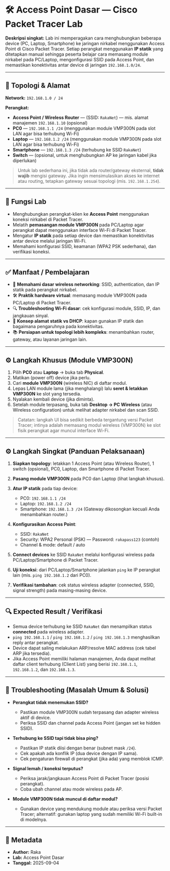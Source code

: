 # 🛠️ Access Point Dasar — Cisco Packet Tracer Lab

**Deskripsi singkat:**
Lab ini memperagakan cara menghubungkan beberapa device (PC, Laptop, Smartphone) ke jaringan nirkabel menggunakan Access Point di Cisco Packet Tracer. Setiap perangkat menggunakan **IP statik** yang ditetapkan manual sehingga peserta belajar cara memasang module nirkabel pada PC/Laptop, mengonfigurasi SSID pada Access Point, dan memastikan konektivitas antar device di jaringan `192.168.1.0/24`.

---

## 🔌 Topologi & Alamat

**Network:** `192.168.1.0 / 24`

**Perangkat:**

* **Access Point / Wireless Router** — (SSID: `RakaNet`) — mis. alamat manajemen `192.168.1.10` (opsional)
* **PC0** — `192.168.1.1 /24` (menggunakan module VMP300N pada slot LAN agar bisa terhubung Wi-Fi)
* **Laptop** — `192.168.1.2 /24` (menggunakan module VMP300N pada slot LAN agar bisa terhubung Wi-Fi)
* **Smartphone** — `192.168.1.3 /24` (terhubung ke SSID `RakaNet`)
* **Switch** — (opsional, untuk menghubungkan AP ke jaringan kabel jika diperlukan)

> Untuk lab sederhana ini, jika tidak ada router/gateway eksternal, **tidak wajib** mengisi gateway. Jika ingin mensimulasikan akses ke internet atau routing, tetapkan gateway sesuai topologi (mis. `192.168.1.254`).

---

## 🔬 Fungsi Lab

* Menghubungkan perangkat-klien ke **Access Point** menggunakan koneksi nirkabel di Packet Tracer.
* Melatih **pemasangan module VMP300N** pada PC/Laptop agar perangkat dapat menggunakan interface Wi-Fi di Packet Tracer.
* Mengatur **IP statik** pada setiap device dan memastikan konektivitas antar device melalui jaringan Wi-Fi.
* Memahami konfigurasi SSID, keamanan (WPA2 PSK sederhana), dan verifikasi koneksi.

---

## ✅ Manfaat / Pembelajaran

* 📡 **Memahami dasar wireless networking**: SSID, authentication, dan IP statik pada perangkat nirkabel.
* 🛠️ **Praktik hardware virtual**: memasang module VMP300N pada PC/Laptop di Packet Tracer.
* 🔍 **Troubleshooting Wi-Fi dasar**: cek konfigurasi module, SSID, IP, dan jangkauan sinyal.
* 🧭 **Konsep alamat statik vs DHCP**: kapan gunakan IP statik dan bagaimana pengaruhnya pada konektivitas.
* 📚 **Persiapan untuk topologi lebih kompleks**: menambahkan router, gateway, atau layanan jaringan lain.

---

## ⚙️ Langkah Khusus (Module VMP300N)

1. Pilih **PC0** atau **Laptop** → buka tab **Physical**.
2. Matikan (power off) device jika perlu.
3. Cari **module VMP300N** (wireless NIC) di daftar modul.
4. Lepas LAN module lama (jika menghalangi) lalu **seret & letakkan VMP300N** ke slot yang tersedia.
5. Nyalakan kembali device (jika diminta).
6. Setelah module terpasang, buka tab **Desktop → PC Wireless** (atau Wireless configuration) untuk melihat adapter nirkabel dan scan SSID.

> Catatan: langkah UI bisa sedikit berbeda tergantung versi Packet Tracer; intinya adalah memasang modul wireless (VMP300N) ke slot fisik perangkat agar muncul interface Wi-Fi.

---

## ⚙️ Langkah Singkat (Panduan Pelaksanaan)

1. **Siapkan topology**: letakkan 1 Access Point (atau Wireless Router), 1 switch (opsional), PC0, Laptop, dan Smartphone di Packet Tracer.
2. **Pasang module VMP300N** pada PC0 dan Laptop (lihat langkah khusus).
3. **Atur IP statik** pada tiap device:

   * PC0: `192.168.1.1 /24`
   * Laptop: `192.168.1.2 /24`
   * Smartphone: `192.168.1.3 /24`
     (Gateway dikosongkan kecuali Anda menambahkan router.)
4. **Konfigurasikan Access Point**:

   * SSID: `RakaNet`
   * Security: WPA2 Personal (PSK) — Password: `rakapass123` (contoh)
   * Channel & mode: default / auto
5. **Connect devices** ke SSID `RakaNet` melalui konfigurasi wireless pada PC/Laptop/Smartphone di Packet Tracer.
6. **Uji koneksi**: dari PC/Laptop/Smartphone jalankan `ping` ke IP perangkat lain (mis. `ping 192.168.1.2` dari PC0).
7. **Verifikasi tambahan**: cek status wireless adapter (connected, SSID, signal strength) pada masing-masing device.

---

## 🔍 Expected Result / Verifikasi

* Semua device terhubung ke SSID `RakaNet` dan menampilkan status **connected** pada wireless adapter.
* `ping 192.168.1.1` / `ping 192.168.1.2` / `ping 192.168.1.3` menghasilkan reply antar perangkat.
* Device dapat saling melakukan ARP/resolve MAC address (cek tabel ARP jika tersedia).
* Jika Access Point memiliki halaman manajemen, Anda dapat melihat daftar client terhubung (Client List) yang berisi `192.168.1.1`, `192.168.1.2`, dan `192.168.1.3`.

---

## 🛟 Troubleshooting (Masalah Umum & Solusi)

* **Perangkat tidak menemukan SSID?**

  * Pastikan module VMP300N sudah terpasang dan adapter wireless aktif di device.
  * Periksa SSID dan channel pada Access Point (jangan set ke hidden SSID).
* **Terhubung ke SSID tapi tidak bisa ping?**

  * Pastikan IP statik diisi dengan benar (subnet mask `/24`).
  * Cek apakah ada konflik IP (dua device dengan IP sama).
  * Cek pengaturan firewall di perangkat (jika ada) yang memblok ICMP.
* **Signal lemah / koneksi terputus?**

  * Periksa jarak/jangkauan Access Point di Packet Tracer (posisi perangkat).
  * Coba ubah channel atau mode wireless pada AP.
* **Module VMP300N tidak muncul di daftar modul?**

  * Gunakan device yang mendukung module atau periksa versi Packet Tracer; alternatif: gunakan laptop yang sudah memiliki Wi-Fi built-in di modelnya.

---

## 📌 Metadata

* **Author:** Raka
* **Lab:** Access Point Dasar
* **Tanggal:** 2025-09-04

